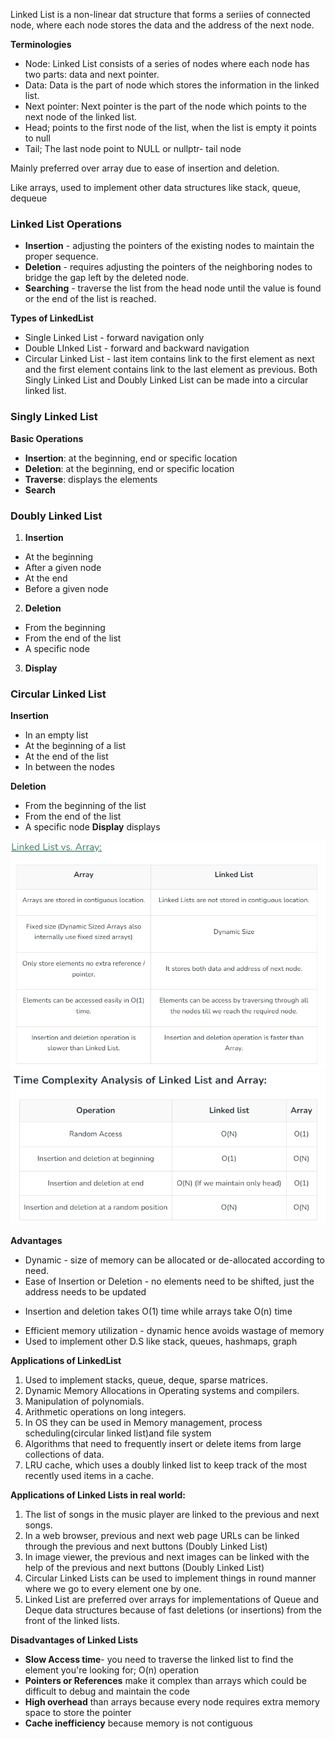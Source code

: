 Linked List is a non-linear dat structure that forms a seriies of connected node, where each node stores the data and the address of the next node.

**Terminologies**
* Node: Linked List consists of a series of nodes where each node has two parts: data and next pointer.
* Data: Data is the part of node which stores the information in the linked list.
* Next pointer: Next pointer is the part of the node which points to the next node of the linked list.
* Head; points to the first node of the list, when the list is empty it points to null
* Tail; The last node point to NULL or nullptr- tail node

Mainly preferred over array due to ease of insertion and deletion.

Like arrays, used to implement other data structures like stack, queue, dequeue

### Linked List Operations
* **Insertion** - adjusting the pointers of the existing nodes to maintain the proper sequence.
* **Deletion** - requires adjusting the pointers of the neighboring nodes to bridge the gap left by the deleted node.
* **Searching** - traverse the list from the head node until the value is found or the end of the list is reached.

**Types of LinkedList**
* Single Linked List - forward navigation only
* Double LInked List - forward and backward navigation
* Circular Linked List - last item contains link to the first element as next and the first element contains link to the last element as previous.
Both Singly Linked List and Doubly Linked List can be made into a circular linked list.

### Singly Linked List

**Basic Operations**

* **Insertion**: at the beginning, end or specific location
* **Deletion**: at the beginning, end or specific location
* **Traverse**: displays the elements
* **Search**

### Doubly Linked List
1. **Insertion**
* At the beginning
* After a given node
* At the end
* Before a given node
2. **Deletion**
* From the beginning
* From the end of the list
* A specific node
3. **Display**

### Circular Linked List
**Insertion**
* In an empty list
* At the beginning of a list
* At the end of the list
* In between the nodes

**Deletion**
* From the beginning of the list
* From the end of the list
* A specific node
**Display** displays

![img.png](img.png)
![img_1.png](img_1.png)

**Advantages**
* Dynamic - size of memory can be allocated or de-allocated according to need.
* Ease of Insertion or Deletion - no elements need to be shifted, just the address needs to be updated
- Insertion and deletion takes O(1) time while arrays take O(n) time
* Efficient memory utilization - dynamic hence avoids wastage of memory
* Used to implement other D.S like stack, queues, hashmaps, graph

**Applications of LinkedList**
1. Used to implement stacks, queue, deque, sparse matrices.
2. Dynamic Memory Allocations in Operating systems and compilers.
3. Manipulation of polynomials.
4. Arithmetic operations on long integers.
5. In OS they can be used in Memory management, process scheduling(circular linked list)and file system
6. Algorithms that need to frequently insert or delete items from large collections of data.
7. LRU cache, which uses a doubly linked list to keep track of the most recently used items in a cache.

**Applications of Linked Lists in real world:**
1. The list of songs in the music player are linked to the previous and next songs.
2. In a web browser, previous and next web page URLs can be linked through the previous and next buttons (Doubly Linked List)
3. In image viewer, the previous and next images can be linked with the help of the previous and next buttons (Doubly Linked List)
4. Circular Linked Lists can be used to implement things in round manner where we go to every element one by one.
5. Linked List are preferred over arrays for implementations of Queue and Deque data structures because of fast deletions (or insertions) from the front of the linked lists.

**Disadvantages of Linked Lists**
* **Slow Access time**- you need to traverse the linked list to find the element you're looking for; O(n) operation
* **Pointers or References** make it complex than arrays which could be difficult to debug and maintain the code
* **High overhead** than arrays because every node requires extra memory space to store the pointer
* **Cache inefficiency** because memory is not contiguous

